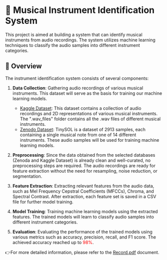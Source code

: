 # 🎵 Musical Instrument Identification System

This project is aimed at building a system that can identify musical instruments from audio recordings. The system utilizes machine learning techniques to classify the audio samples into different instrument categories.

## 📖 Overview

The instrument identification system consists of several components:

1. **Data Collection**: Gathering audio recordings of various musical instruments. This dataset will serve as the basis for training our machine learning models.
   - [Kaggle Dataset](https://www.kaggle.com/datasets/dibakarsil/music-instruments-and-2d-figures): This dataset contains a collection of audio recordings and 2D representations of various musical instruments. The ".wav_files" folder contains all the .wav files of different musical instruments.
   - [Zenodo Dataset](https://zenodo.org/records/3685367): TinySOL is a dataset of 2913 samples, each containing a single musical note from one of 14 different instruments. These audio samples will be used for training machine learning models.


2. **Preprocessing**: Since the data obtained from the selected databases (Zenoda and Kaggle Dataset) is already clean and well-curated, no preprocessing steps are required. The audio recordings are ready for feature extraction without the need for resampling, noise reduction, or segmentation.

4. **Feature Extraction**: Extracting relevant features from the audio data, such as Mel Frequency Cepstral Coefficients (MFCCs), Chroma, and Spectral Contrast.  After extraction, each feature set is saved in a CSV file for further  model training.

5. **Model Training**: Training machine learning models  using the extracted features. The trained models will learn to classify audio samples into different instrument categories.

6. **Evaluation**: Evaluating the performance of the trained models using various metrics such as accuracy, precision, recall, and F1 score. The achieved accuracy reached up to <font color="red">98%</font>.

👉For more detailed information, please refer to the [Record.pdf](Record.pdf) document.
